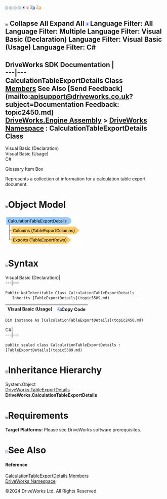 ![](dotnetimages/collapse.gif) ![](dotnetimages/expand.gif) ![](dotnetimages/collapse.gif) ![](dotnetimages/expand.gif) ![](dotnetimages/drpdown.gif) ![](dotnetimages/drpdown_orange.gif) ![](dotnetimages/copycode.gif) ![](dotnetimages/copycodeHighlight.gif)

![](dotnetimages/collapse.gif) Collapse All Expand All ![](dotnetimages/drpdown.gif) Language Filter: All  Language Filter: Multiple  Language Filter: Visual Basic (Declaration) Language Filter: Visual Basic (Usage) Language Filter: C#  
---  
DriveWorks SDK Documentation  |   
---|---  
CalculationTableExportDetails Class   
[Members](topic2451.md) See Also [Send Feedback](mailto:apisupport@driveworks.co.uk?subject=Documentation Feedback: topic2450.md)  
[DriveWorks.Engine Assembly](topic2156.md) > [DriveWorks Namespace](topic2159.md) : CalculationTableExportDetails Class  
---  
  
Visual Basic (Declaration)    
Visual Basic (Usage)    
C# 

Glossary Item Box

Represents a collection of information for a calculation table export document. 

# ![](dotnetimages/collapse.gif)Object Model

![](dotnetdiagramimages/image84.png)

# ![](dotnetimages/collapse.gif)Syntax

Visual Basic (Declaration)|   
---|---  
      
    
    Public NotInheritable Class CalculationTableExportDetails 
       Inherits [TableExportDetails](topic5589.md)  
  
Visual Basic (Usage)| ![](dotnetimages/copycode.gif)Copy Code  
---|---  
      
    
    Dim instance As [CalculationTableExportDetails](topic2450.md)  
  
C#|   
---|---  
      
    
    public sealed class CalculationTableExportDetails : [TableExportDetails](topic5589.md)   
  
# ![](dotnetimages/collapse.gif)Inheritance Hierarchy

System.Object  
[DriveWorks.TableExportDetails](topic5589.md)  
**DriveWorks.CalculationTableExportDetails**  


# ![](dotnetimages/collapse.gif)Requirements

**Target Platforms:** Please see DriveWorks software prerequisites.

# ![](dotnetimages/collapse.gif)See Also

#### Reference

[CalculationTableExportDetails Members](topic2451.md)   
[DriveWorks Namespace](topic2159.md)

©2024 DriveWorks Ltd. All Rights Reserved.
